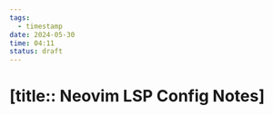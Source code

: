 ```yaml
---
tags:
  - timestamp
date: 2024-05-30
time: 04:11
status: draft
---
```


# [title:: Neovim LSP Config Notes]
